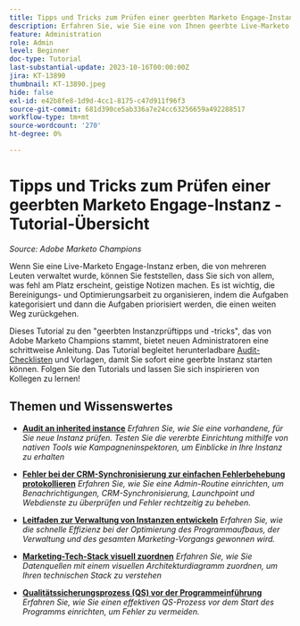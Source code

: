 ```yaml
---
title: Tipps und Tricks zum Prüfen einer geerbten Marketo Engage-Instanz
description: Erfahren Sie, wie Sie eine von Ihnen geerbte Live-Marketo Engage-Instanz optimieren und skalieren können.
feature: Administration
role: Admin
level: Beginner
doc-type: Tutorial
last-substantial-update: 2023-10-16T00:00:00Z
jira: KT-13890
thumbnail: KT-13890.jpeg
hide: false
exl-id: e42b8fe8-1d9d-4cc1-8175-c47d911f96f3
source-git-commit: 681d390ce5ab336a7e24cc63256659a492288517
workflow-type: tm+mt
source-wordcount: '270'
ht-degree: 0%

---
```


# Tipps und Tricks zum Prüfen einer geerbten Marketo Engage-Instanz - Tutorial-Übersicht

*Source: Adobe Marketo Champions*

Wenn Sie eine Live-Marketo Engage-Instanz erben, die von mehreren Leuten verwaltet wurde, können Sie feststellen, dass Sie sich von allem, was fehl am Platz erscheint, geistige Notizen machen. Es ist wichtig, die Bereinigungs- und Optimierungsarbeit zu organisieren, indem die Aufgaben kategorisiert und dann die Aufgaben priorisiert werden, die einen weiten Weg zurückgehen.

Dieses Tutorial zu den &quot;geerbten Instanzprüftipps und -tricks&quot;, das von Adobe Marketo Champions stammt, bietet neuen Administratoren eine schrittweise Anleitung. Das Tutorial begleitet herunterladbare [Audit-Checklisten](https://experienceleague.adobe.com/docs/marketo/using/getting-started-with-marketo/inheriting-a-marketo-engage-instance/where-to-start.html) und Vorlagen, damit Sie sofort eine geerbte Instanz starten können. Folgen Sie den Tutorials und lassen Sie sich inspirieren von Kollegen zu lernen! 

## Themen und Wissenswertes

* **[Audit an inherited instance](/help/tutorial-inherited-instance/audit-an-inherted-instance.md)**
  *Erfahren Sie, wie Sie eine vorhandene, für Sie neue Instanz prüfen. Testen Sie die vererbte Einrichtung mithilfe von nativen Tools wie Kampagneninspektoren, um Einblicke in Ihre Instanz zu erhalten*

* **[Fehler bei der CRM-Synchronisierung zur einfachen Fehlerbehebung protokollieren](/help/tutorial-inherited-instance/log-crm-sync-errors-for-easy-troubleshootig.md)**
  *Erfahren Sie, wie Sie eine Admin-Routine einrichten, um Benachrichtigungen, CRM-Synchronisierung, Launchpoint und Webdienste zu überprüfen und Fehler rechtzeitig zu beheben.*

* **[Leitfaden zur Verwaltung von Instanzen entwickeln](/help/tutorial-inherited-instance/develop-an-instance-governance-guide.md)**
  *Erfahren Sie, wie die schnelle Effizienz bei der Optimierung des Programmaufbaus, der Verwaltung und des gesamten Marketing-Vorgangs gewonnen wird.*

* **[Marketing-Tech-Stack visuell zuordnen](/help/tutorial-inherited-instance/create-a-visual-data-flow-diagram.md)**
  *Erfahren Sie, wie Sie Datenquellen mit einem visuellen Architekturdiagramm zuordnen, um Ihren technischen Stack zu verstehen*

* **[Qualitätssicherungsprozess (QS) vor der Programmeinführung](/help/tutorial-inherited-instance/essential-program-pre-launch-qa.md)**
  *Erfahren Sie, wie Sie einen effektiven QS-Prozess vor dem Start des Programms einrichten, um Fehler zu vermeiden.*
